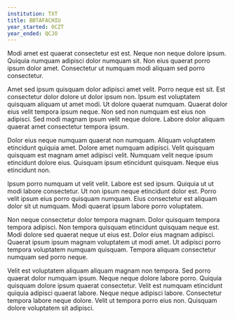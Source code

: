 ```yaml
---
institution: TXT
title: BBTAFACHIU
year_started: OCZT
year_ended: QCJO
---
```


Modi amet est quaerat consectetur est est. Neque non neque dolore ipsum. Quiquia numquam adipisci dolor numquam sit. Non eius quaerat porro ipsum dolor amet. Consectetur ut numquam modi aliquam sed porro consectetur.

Amet sed ipsum quisquam dolor adipisci amet velit. Porro neque est sit. Est consectetur dolor dolore ut dolor ipsum non. Ipsum est voluptatem quisquam aliquam ut amet modi. Ut dolore quaerat numquam. Quaerat dolor eius velit tempora ipsum neque. Non sed non numquam est eius non adipisci. Sed modi magnam ipsum velit neque dolore. Labore dolor aliquam quaerat amet consectetur tempora ipsum.

Dolor eius neque numquam quaerat non numquam. Aliquam voluptatem etincidunt quiquia amet. Dolore amet numquam adipisci. Velit quisquam quisquam est magnam amet adipisci velit. Numquam velit neque ipsum etincidunt dolore eius. Quisquam ipsum etincidunt quisquam. Neque eius etincidunt non.

Ipsum porro numquam ut velit velit. Labore est sed ipsum. Quiquia ut ut modi labore consectetur. Ut non ipsum neque etincidunt dolor est. Porro velit ipsum eius porro quisquam numquam. Eius consectetur est aliquam dolor sit ut numquam. Modi quaerat ipsum labore porro voluptatem.

Non neque consectetur dolor tempora magnam. Dolor quisquam tempora tempora adipisci. Non tempora quisquam etincidunt quisquam neque est. Modi dolore sed quaerat neque ut eius est. Dolor eius magnam adipisci. Quaerat ipsum ipsum magnam voluptatem ut modi amet. Ut adipisci porro tempora voluptatem numquam quisquam. Tempora aliquam consectetur numquam sed porro neque.

Velit est voluptatem aliquam aliquam magnam non tempora. Sed porro quaerat dolor numquam ipsum. Neque neque dolore labore porro. Quiquia quisquam dolore ipsum quaerat consectetur. Velit est numquam etincidunt quiquia adipisci quaerat labore. Neque neque adipisci labore. Consectetur tempora labore neque dolore. Velit ut tempora porro eius non. Quisquam dolore voluptatem sit adipisci.
    
